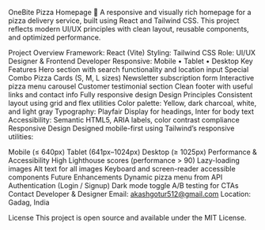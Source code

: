 OneBite Pizza Homepage 🍕
A responsive and visually rich homepage for a pizza delivery service, built using React and Tailwind CSS. This project reflects modern UI/UX principles with clean layout, reusable components, and optimized performance.

Project Overview
Framework: React (Vite)
Styling: Tailwind CSS
Role: UI/UX Designer & Frontend Developer
Responsive: Mobile • Tablet • Desktop
Key Features
Hero section with search functionality and location input
Special Combo Pizza Cards (S, M, L sizes)
Newsletter subscription form
Interactive pizza menu carousel
Customer testimonial section
Clean footer with useful links and contact info
Fully responsive design
Design Principles
Consistent layout using grid and flex utilities
Color palette: Yellow, dark charcoal, white, and light gray
Typography: Playfair Display for headings, Inter for body text
Accessibility: Semantic HTML5, ARIA labels, color contrast compliance
Responsive Design
Designed mobile-first using Tailwind’s responsive utilities:

Mobile (≤ 640px)
Tablet (641px–1024px)
Desktop (≥ 1025px)
Performance & Accessibility
High Lighthouse scores (performance > 90)
Lazy-loading images
Alt text for all images
Keyboard and screen-reader accessible components
Future Enhancements
Dynamic pizza menu from API
Authentication (Login / Signup)
Dark mode toggle
A/B testing for CTAs
Contact
Developer & Designer
Email: akashgotur512@gmail.com
Location: Gadag, India

License
This project is open source and available under the MIT License.
